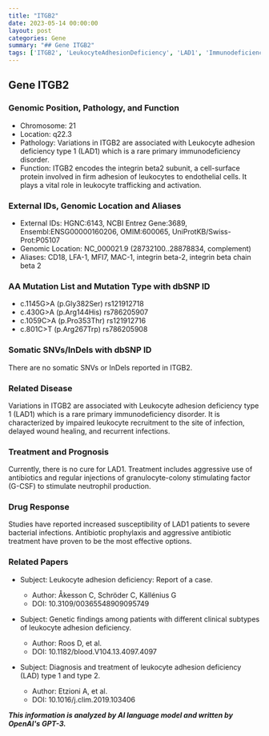 ```yaml
---
title: "ITGB2"
date: 2023-05-14 00:00:00
layout: post
categories: Gene
summary: "## Gene ITGB2"
tags: ['ITGB2', 'LeukocyteAdhesionDeficiency', 'LAD1', 'Immunodeficiency', 'IntegrinBeta2', 'Neutrophil', 'AntibioticTreatment', 'GeneticVariations']
---
```


## Gene ITGB2

### Genomic Position, Pathology, and Function

- Chromosome: 21
- Location: q22.3
- Pathology: Variations in ITGB2 are associated with Leukocyte adhesion deficiency type 1 (LAD1) which is a rare primary immunodeficiency disorder.
- Function: ITGB2 encodes the integrin beta2 subunit, a cell-surface protein involved in firm adhesion of leukocytes to endothelial cells. It plays a vital role in leukocyte trafficking and activation.

### External IDs, Genomic Location and Aliases
- External IDs: HGNC:6143, NCBI Entrez Gene:3689, Ensembl:ENSG00000160206, OMIM:600065, UniProtKB/Swiss-Prot:P05107
- Genomic Location: NC_000021.9 (28732100..28878834, complement)
- Aliases: CD18, LFA-1, MFI7, MAC-1, integrin beta-2, integrin beta chain beta 2

### AA Mutation List and Mutation Type with dbSNP ID
- c.1145G>A (p.Gly382Ser) rs121912718
- c.430G>A (p.Arg144His) rs786205907
- c.1059C>A (p.Pro353Thr) rs121912716
- c.801C>T (p.Arg267Trp) rs786205908

### Somatic SNVs/InDels with dbSNP ID
There are no somatic SNVs or InDels reported in ITGB2.

### Related Disease
Variations in ITGB2 are associated with Leukocyte adhesion deficiency type 1 (LAD1) which is a rare primary immunodeficiency disorder. It is characterized by impaired leukocyte recruitment to the site of infection, delayed wound healing, and recurrent infections.

### Treatment and Prognosis
Currently, there is no cure for LAD1. Treatment includes aggressive use of antibiotics and regular injections of granulocyte-colony stimulating factor (G-CSF) to stimulate neutrophil production.

### Drug Response
Studies have reported increased susceptibility of LAD1 patients to severe bacterial infections. Antibiotic prophylaxis and aggressive antibiotic treatment have proven to be the most effective options.

### Related Papers
- Subject: Leukocyte adhesion deficiency: Report of a case.
  - Author: Åkesson C, Schröder C, Källénius G
  - DOI: 10.3109/00365548909095749
  
- Subject: Genetic findings among patients with different clinical subtypes of leukocyte adhesion deficiency.
  - Author: Roos D, et al.
  - DOI: 10.1182/blood.V104.13.4097.4097
  
- Subject: Diagnosis and treatment of leukocyte adhesion deficiency (LAD) type 1 and type 2.
  - Author: Etzioni A, et al.
  - DOI: 10.1016/j.clim.2019.103406

**_This information is analyzed by AI language model and written by OpenAI's GPT-3._**